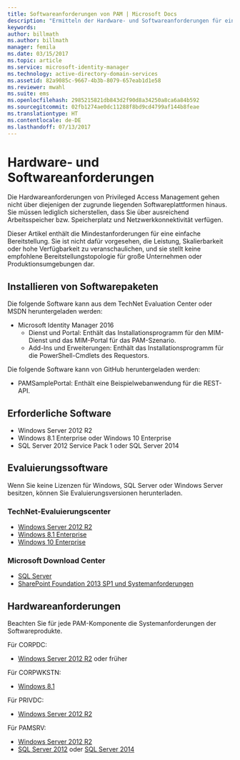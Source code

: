```yaml
---
title: Softwareanforderungen von PAM | Microsoft Docs
description: "Ermitteln der Hardware- und Softwareanforderungen für eine erfolgreiche Bereitstellung von Privileged Access Management"
keywords: 
author: billmath
ms.author: billmath
manager: femila
ms.date: 03/15/2017
ms.topic: article
ms.service: microsoft-identity-manager
ms.technology: active-directory-domain-services
ms.assetid: 82a9085c-9667-4b3b-8079-657eab1d1e58
ms.reviewer: mwahl
ms.suite: ems
ms.openlocfilehash: 2985215821db843d2f90d8a34250a8ca6a84b592
ms.sourcegitcommit: 02fb1274ae0dc11288f8bd9cd4799af144b8feae
ms.translationtype: HT
ms.contentlocale: de-DE
ms.lasthandoff: 07/13/2017
---
```

# <a name="hardware-and-software-requirements"></a>Hardware- und Softwareanforderungen

Die Hardwareanforderungen von Privileged Access Management gehen nicht über diejenigen der zugrunde liegenden Softwareplattformen hinaus. Sie müssen lediglich sicherstellen, dass Sie über ausreichend Arbeitsspeicher bzw. Speicherplatz und Netzwerkkonnektivität verfügen.

Dieser Artikel enthält die Mindestanforderungen für eine einfache Bereitstellung. Sie ist nicht dafür vorgesehen, die Leistung, Skalierbarkeit oder hohe Verfügbarkeit zu veranschaulichen, und sie stellt keine empfohlene Bereitstellungstopologie für große Unternehmen oder Produktionsumgebungen dar.

## <a name="installing-from-software-packages"></a>Installieren von Softwarepaketen

Die folgende Software kann aus dem TechNet Evaluation Center oder MSDN heruntergeladen werden:  
- Microsoft Identity Manager 2016
  - Dienst und Portal: Enthält das Installationsprogramm für den MIM-Dienst und das MIM-Portal für das PAM-Szenario.
  - Add-Ins und Erweiterungen: Enthält das Installationsprogramm für die PowerShell-Cmdlets des Requestors.

Die folgende Software kann von GitHub heruntergeladen werden:  
- PAMSamplePortal: Enthält eine Beispielwebanwendung für die REST-API.

## <a name="required-software"></a>Erforderliche Software

- Windows Server 2012 R2  
- Windows 8.1 Enterprise oder Windows 10 Enterprise  
- SQL Server 2012 Service Pack 1 oder SQL Server 2014  

## <a name="evaluation-software"></a>Evaluierungssoftware

Wenn Sie keine Lizenzen für Windows, SQL Server oder Windows Server besitzen, können Sie Evaluierungsversionen herunterladen.

### <a name="technet-evaluation-center"></a>TechNet-Evaluierungscenter

- [Windows Server 2012 R2](https://www.microsoft.com/evalcenter/evaluate-windows-server-2012-r2)  
- [Windows 8.1 Enterprise](https://www.microsoft.com/evalcenter/evaluate-windows-8-1-enterprise)  
- [Windows 10 Enterprise](https://www.microsoft.com/evalcenter/evaluate-windows-10-enterprise)  

### <a name="microsoft-download-center"></a>Microsoft Download Center

- [SQL Server](https://www.microsoft.com/download/details.aspx?id=29066)  
- [SharePoint Foundation 2013 SP1 und Systemanforderungen](https://www.microsoft.com/download/details.aspx?id=42039)

## <a name="hardware-requirements"></a>Hardwareanforderungen

Beachten Sie für jede PAM-Komponente die Systemanforderungen der Softwareprodukte.

Für CORPDC:  
- [Windows Server 2012 R2](https://technet.microsoft.com/library/dn303418.aspx) oder früher

Für CORPWKSTN:  
- [Windows 8.1](http://windows.microsoft.com/windows-8/system-requirements)

Für PRIVDC:  
- [Windows Server 2012 R2](https://technet.microsoft.com/library/dn303418.aspx)

Für PAMSRV:
- [Windows Server 2012 R2](https://technet.microsoft.com/library/dn303418.aspx)  
- [SQL Server 2012](https://msdn.microsoft.com/library/ms143506(sql.110).aspx) oder [SQL Server 2014](https://msdn.microsoft.com/en-us/library/ms143506(v=sql.120).aspx)
